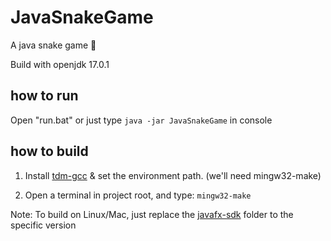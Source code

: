 # JavaSnakeGame

A java snake game 🐍

Build with openjdk 17.0.1

## how to run

Open "run.bat" or just type `java -jar JavaSnakeGame` in console

## how to build

1. Install [tdm-gcc](https://jmeubank.github.io/tdm-gcc/download/) & set the environment path. (we'll need mingw32-make)

2. Open a terminal in project root, and type: `mingw32-make`

Note: To build on Linux/Mac, just replace the [javafx-sdk](https://gluonhq.com/products/javafx/) folder to the specific version